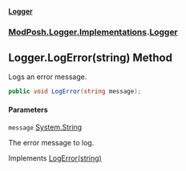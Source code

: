 #### [Logger](index.md 'index')

### [ModPosh.Logger.Implementations](ModPosh.Logger.Implementations.md 'ModPosh.Logger.Implementations').[Logger](ModPosh.Logger.Implementations.Logger.md 'ModPosh.Logger.Implementations.Logger')

## Logger.LogError(string) Method

Logs an error message.

```csharp
public void LogError(string message);
```

#### Parameters

<a name='ModPosh.Logger.Implementations.Logger.LogError(string).message'></a>

`message` [System.String](https://docs.microsoft.com/en-us/dotnet/api/System.String 'System.String')

The error message to log.

Implements [LogError(string)](ModPosh.Logger.Interfaces.ILogger.LogError(string).md 'ModPosh.Logger.Interfaces.ILogger.LogError(string)')
